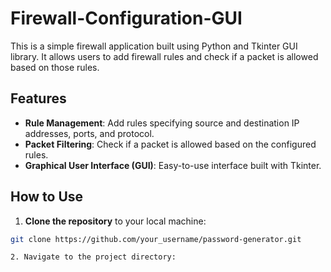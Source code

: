 # Firewall-Configuration-GUI
This is a simple firewall application built using Python and Tkinter GUI library. It allows users to add firewall rules and check if a packet is allowed based on those rules.

## Features
- **Rule Management**: Add rules specifying source and destination IP addresses, ports, and protocol.
- **Packet Filtering**: Check if a packet is allowed based on the configured rules.
- **Graphical User Interface (GUI)**: Easy-to-use interface built with Tkinter.

## How to Use
1. **Clone the repository** to your local machine:

```bash
git clone https://github.com/your_username/password-generator.git

2. Navigate to the project directory:
